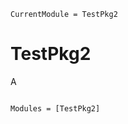 ```@meta
CurrentModule = TestPkg2
```

# TestPkg2

A

```@index
```

```@autodocs
Modules = [TestPkg2]
```
